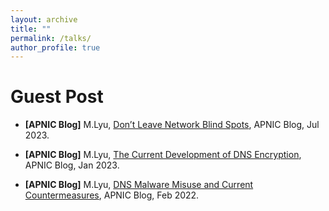```yaml
---
layout: archive
title: ""
permalink: /talks/
author_profile: true
---
```

<!-- 
{% if site.talkmap_link == true %}

<p style="text-decoration:underline;"><a href="/talkmap.html">See a map of all the places I've given a talk!</a></p>

{% endif %}

{% for post in site.talks reversed %}
  {% include archive-single-talk.html %}
{% endfor %}
 -->
Guest Post
======
* **[APNIC Blog]** M.Lyu, [Don’t Leave Network Blind Spots](https://blog.apnic.net/2023/07/28/dont-leave-network-blind-spots/), APNIC Blog, Jul 2023.

* **[APNIC Blog]** M.Lyu, [The Current Development of DNS Encryption](https://blog.apnic.net/2023/01/19/the-current-development-of-dns-encryption/), APNIC Blog, Jan 2023.

* **[APNIC Blog]** M.Lyu, [DNS Malware Misuse and Current Countermeasures](https://blog.apnic.net/2022/02/02/dns-malware-misuse-and-current-countermeasures/), APNIC Blog, Feb 2022.
